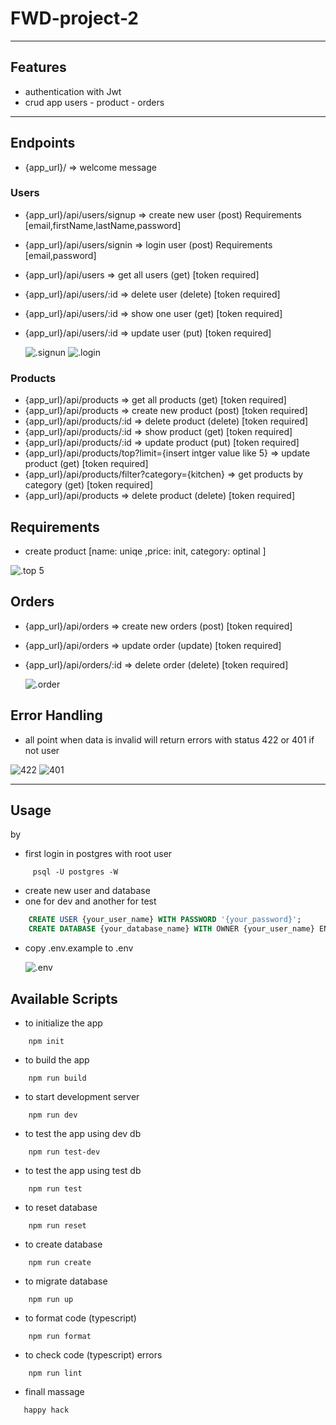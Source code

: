# FWD-project-2

---

## Features

- authentication with Jwt
- crud app users - product - orders

---

## Endpoints

- {app_url}/ => welcome message

### Users

- {app_url}/api/users/signup => create new user (post) Requirements [email,firstName,lastName,password]
- {app_url}/api/users/signin => login user (post) Requirements [email,password]
- {app_url}/api/users => get all users (get) [token required]
- {app_url}/api/users/:id => delete user (delete) [token required]
- {app_url}/api/users/:id => show one user (get) [token required]
- {app_url}/api/users/:id => update user (put) [token required]

  ![.signun](./docs/images/signin.PNG)
  ![.login](./docs/images/login.png)

### Products

- {app_url}/api/products => get all products (get) [token required]
- {app_url}/api/products => create new product (post) [token required]
- {app_url}/api/products/:id => delete product (delete) [token required]
- {app_url}/api/products/:id => show product (get) [token required]
- {app_url}/api/products/:id => update product (put) [token required]
- {app_url}/api/products/top?limit={insert intger value like 5} => update product (get) [token required]
- {app_url}/api/products/filter?category={kitchen} => get products by category (get) [token required]
- {app_url}/api/products => delete product (delete) [token required]

## Requirements

- create product [name: uniqe ,price: init, category: optinal ]

![.top 5](./docs/images/top.png)

## Orders

- {app_url}/api/orders => create new orders (post) [token required]
- {app_url}/api/orders => update order (update) [token required]
- {app_url}/api/orders/:id => delete order (delete) [token required]

  ![.order](./docs/images/order.PNG)

## Error Handling

- all point when data is invalid will return errors with status 422 or 401 if not user

![422](./docs/images/requierd.png)
![401](./docs/images/please%20login.png)

---

## Usage

by

- first login in postgres with root user

```shell
     psql -U postgres -W
```

- create new user and database
- one for dev and another for test

```sql
    CREATE USER {your_user_name} WITH PASSWORD '{your_password}';
    CREATE DATABASE {your_database_name} WITH OWNER {your_user_name} ENCODING = 'utf8';
```

- copy .env.example to .env

  ![.env](./docs/images/env2.png)

## Available Scripts

- to initialize the app

```shell
    npm init
```

- to build the app

```shell
    npm run build
```

- to start development server

```shell
    npm run dev
```

- to test the app using dev db

```shell
    npm run test-dev
```

- to test the app using test db

```shell
    npm run test
```

- to reset database

```shell
    npm run reset
```

- to create database

```shell
    npm run create
```

- to migrate database

```shell
    npm run up
```

- to format code (typescript)

```shell
    npm run format
```

- to check code (typescript) errors

```shell
    npm run lint
```

- finall massage

```shell
   happy hack
```
